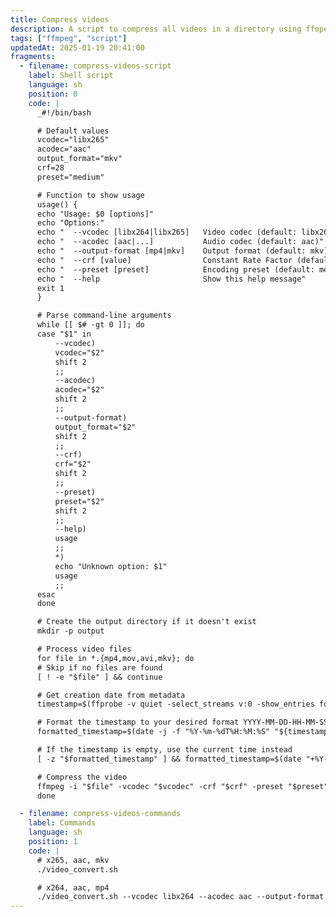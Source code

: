 ```yaml
---
title: Compress videos
description: A script to compress all videos in a directory using ffmpeg.
tags: ["ffmpeg", "script"]
updatedAt: 2025-01-19 20:41:00
fragments:
  - filename: compress-videos-script
    label: Shell script
    language: sh
    position: 0
    code: |
      _#!/bin/bash

      # Default values
      vcodec="libx265"
      acodec="aac"
      output_format="mkv"
      crf=28
      preset="medium"

      # Function to show usage
      usage() {
      echo "Usage: $0 [options]"
      echo "Options:"
      echo "  --vcodec [libx264|libx265]   Video codec (default: libx265)"
      echo "  --acodec [aac|...]           Audio codec (default: aac)"
      echo "  --output-format [mp4|mkv]    Output format (default: mkv)"
      echo "  --crf [value]                Constant Rate Factor (default: 28)"
      echo "  --preset [preset]            Encoding preset (default: medium)"
      echo "  --help                       Show this help message"
      exit 1
      }

      # Parse command-line arguments
      while [[ $# -gt 0 ]]; do
      case "$1" in
          --vcodec)
          vcodec="$2"
          shift 2
          ;;
          --acodec)
          acodec="$2"
          shift 2
          ;;
          --output-format)
          output_format="$2"
          shift 2
          ;;
          --crf)
          crf="$2"
          shift 2
          ;;
          --preset)
          preset="$2"
          shift 2
          ;;
          --help)
          usage
          ;;
          *)
          echo "Unknown option: $1"
          usage
          ;;
      esac
      done

      # Create the output directory if it doesn't exist
      mkdir -p output

      # Process video files
      for file in *.{mp4,mov,avi,mkv}; do
      # Skip if no files are found
      [ ! -e "$file" ] && continue

      # Get creation date from metadata
      timestamp=$(ffprobe -v quiet -select_streams v:0 -show_entries format_tags=creation_time -of default=noprint_wrappers=1:nokey=1 "$file")

      # Format the timestamp to your desired format YYYY-MM-DD-HH-MM-SS
      formatted_timestamp=$(date -j -f "%Y-%m-%dT%H:%M:%S" "${timestamp%.*}" "+%Y-%m-%d-%H-%M-%S" 2>/dev/null)

      # If the timestamp is empty, use the current time instead
      [ -z "$formatted_timestamp" ] && formatted_timestamp=$(date "+%Y-%m-%d-%H-%M-%S")

      # Compress the video
      ffmpeg -i "$file" -vcodec "$vcodec" -crf "$crf" -preset "$preset" -acodec "$acodec" "output/${formatted_timestamp}.${output_format}"
      done

  - filename: compress-videos-commands
    label: Commands
    language: sh
    position: 1
    code: |
      # x265, aac, mkv
      ./video_convert.sh

      # x264, aac, mp4
      ./video_convert.sh --vcodec libx264 --acodec aac --output-format mp4
---
```

